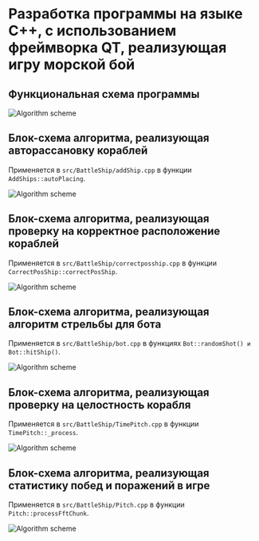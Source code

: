 # Разработка программы на языке С++, с использованием фреймворка QT, реализующая игру морской бой

## Функциональная схема программы

![Algorithm scheme](schemes/1.png)

## Блок-схема алгоритма, реализующая авторассановку кораблей

Применяется в `src/BattleShip/addShip.cpp` в функции `AddShips::autoPlacing`.

![Algorithm scheme](schemes/2.png)

## Блок-схема алгоритма, реализующая проверку на корректное расположение кораблей

Применяется в `src/BattleShip/correctposship.cpp` в функции `CorrectPosShip::correctPosShip`.

![Algorithm scheme](schemes/3.png)

## Блок-схема алгоритма, реализующая алгоритм стрельбы для бота

Применяется в `src/BattleShip/bot.cpp` в функциях `Bot::randomShot() и Bot::hitShip()`.

![Algorithm scheme](schemes/4.png)

## Блок-схема алгоритма, реализующая проверку на целостность корабля

Применяется в `src/BattleShip/TimePitch.cpp` в функции `TimePitch::_process`.

![Algorithm scheme](schemes/5.png)

## Блок-схема алгоритма, реализующая статистику побед и поражений в игре

Применяется в `src/BattleShip/Pitch.cpp` в функции `Pitch::processFftChunk`.

![Algorithm scheme](schemes/6.png)
